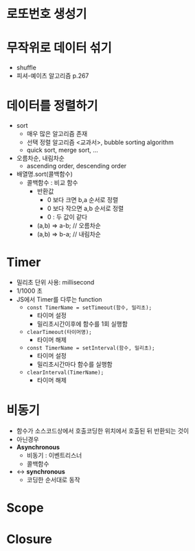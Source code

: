 # 로또번호 생성기

# 무작위로 데이터 섞기
- shuffle
- 피셔-예이츠 알고리즘 p.267

# 데이터를 정렬하기
- sort
  - 매우 많은 알고리즘 존재
  - 선택 정렬 알고리즘 <교과서>, bubble sorting algorithm
  - quick sort, merge sort, ...
- 오름차순, 내림차순
  - ascending order, descending order
- 배열명.sort(콜백함수)
  - 콜백함수 : 비교 함수
    - 반환값
      - 0 보다 크면 b,a 순서로 정렬
      - 0 보다 작으면 a,b 순서로 정렬
      - 0 : 두 값이 같다
    - (a,b) => a-b; // 오름차순
    - (a,b) => b-a; // 내림차순
# Timer
- 밀리초 단위 사용: millisecond
- 1/1000 초
- JS에서 Timer를 다루는 function
  - `const TimerName = setTimeout(함수, 밀리초);`
    - 타이머 설정
    - 밀리초시간이후에 함수를 1회 실행함
  - `clearTimeout(타이머명);`
    - 타이머 해제
  - `const TimerName = setInterval(함수, 밀리초);`
    - 타이머 설정
    - 밀리초시간마다 함수를 실행함
  - `clearInterval(TimerName);`
    - 타이머 해제

# 비동기
- 함수가 소스코드상에서 호출코딩한 위치에서 호출된 뒤 반환되는 것이 
- 아닌경우
- **Asynchronous** 
  - 비동기 : 이벤트리스너
  - 콜백함수
- <-> **synchronous**
  - 코딩한 순서대로 동작


# Scope

# Closure